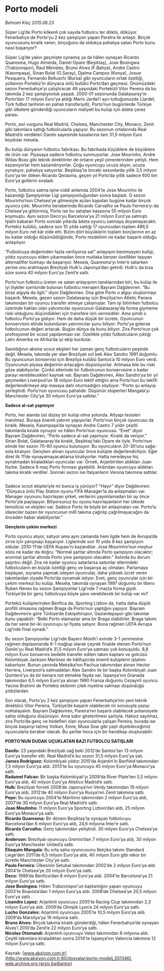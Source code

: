# Porto modeli

*Behram Kılıç 2015.06.23*

<div class="pNewsDetailMainContent" itemprop="articleBody">
 <p>
  Süper Lig’de Porto kökenli çok sayıda futbolcu ter döktü, döküyor. Fenerbahçe de Porto’yu 2 kez şampiyon yapan PereIra ile anlaştı. Birçok oyuncusunu kiralık veren, birçoğunu da oldukça pahalıya satan Porto bunu nasıl başarıyor?
 </p>
 <p>
  Süper Lig’de yakın geçmişte oynamış ya da hâlen oynayan Ricardo Quaresma, Hugo Almeida, Daniel Opare (Beşiktaş), Jose Bosingwa (Trabzonspor), Raul Meireles, Bruno Alves (F.Bahçe), Andre Castro (Kasımpaşa), Sinan Bolat (G.Saray), Djalma Campos (Konya), Josue Pesqueira, Fernando Belluschi (Bursa) gibi oyuncuların ortak özelliği, yollarının Portekiz’in dünyaca ünlü kulübü Porto’dan geçmesi. Önümüzdeki sezon Fenerbahçe’yi çalıştıracak 46 yaşındaki Portekizli Vitor Pereira da bu takımda 2 kez şampiyonluk yaşadı. 2000-01 sezonunda Galatasaray’ın Porto’dan 17 milyon Euro’ya aldığı Mario Jardel’i ayrı tuttuğumuzda (Jardel, Türk futbol tarihinin en pahalı transferiydi), Porto’nun bugünlerde Türkiye gibi ülkelere gönderdiği oyuncuların maliyeti bu kulüp için âdeta çerez parası.
 </p>
 <p>
  Porto, asıl vurgunu Real Madrid, Chelsea, Manchester City, Monaco, Zenit gibi takımlara sattığı futbolcularla yapıyor. Bu sezonun ortalarında Real Madrid’e verdikleri Danilo sayesinde kasalarına tam 31,5 milyon Euro koydular mesela.
 </p>
 <p>
  Bu kulüp dünyanın futbolcu fabrikası. Bu fabrikada küçüklere de büyüklere de ürün var. Piyasaya sadece futbolcu sunmuyorlar. Jose Mourinho, Andre Willas Boas gibi teknik direktörler de onların yeşil çimenlerinden yetişti. Hem kazanıyorlar hem kazandırıyorlar. Çoğu oyuncuyu ucuza alıyor, ucuza oynatıyor, pahalıya satıyorlar. Beşiktaş’ta önceki sezonlarda yıllık 3,5 milyon Euro’ya ter döken Ricardo Qerasma, geçen yıl Porto’da yıllık sadece 600 bin Euro’ya gollerini sıraladı.
 </p>
 <p>
  Porto, futbolcu satma işine ciddi anlamda 2004’te Jose Mourinho ile kazandığı Şampiyonlar Ligi şampiyonluğundan sonra başladı. O sezon Mourinho’nun Chelsea’ye gitmesiyle açılan kapıdan bugüne kadar birçok oyuncu çıktı. Mourinho beraberinde Ricardo Carvalho ve Paulo Ferreira’yı da Chelsea’ya götürmüş, Porto ise bu satıştan kasasına 55 milyon Euro koymuştu. Aynı sezon Deco’yu Barcelona’ya 21 milyon Euro’ya satmıştı. İştahı kabaran Porto sonraki yıllarda âdeta oyuncu satmaya doyamayacaktı. Portekiz kulübü, sadece son 10 yılda sattığı 17 oyuncudan toplam 496,5 milyon Euro net kâr elde etti. Bizim dört büyüklerin toplam borçlarının en az bu kadar olduğu düşünüldüğünde, Porto modelinin ne kadar başarılı olduğu anlaşılıyor.
 </p>
 <p>
  “Futbolcuya değerinden fazla veriliyorsa sat” anlayışını benimseyen kulüp, yıldız oyuncuyu elden çıkarmadan önce mutlaka benzer özellikler taşıyan alternatifler bulmayı da başarıyor. Mesela, Quaresma’yı Inter’e satarken yerine onu aratmayan Brezilyalı Hulk’u Japonya’dan getirdi. Hulk’u da kısa süre sonra 40 milyon Euro’ya Zenit’e sattı.
 </p>
 <p>
  Porto’nun futbolcu üreten ve satan anlayışının tanıklarından biri, bu kulüp ile iyi ilişkiler içerisinde bulunan futbolcu menajeri Bayram Dağdeviren. “Bu biraz algıyla da ilgili.” diyor Dağdeviren. Ona göre Porto o algıyı oluşturmayı başardı. Mesela, geçen sezon Galatasaray için Brezilya’nın Atletic Panara takımından bir oyuncu transfer etmeye çalışmışlar. Tam işi bitirirken futbolcu üzerinde hakları olan yatırımcılar oyuncunun Galatasaray’da forma giymeme riski olduğunu düşündükleri için transfere izin vermediler. Ama şimdi o futbolcu Porto’ya gidiyor. Hem de daha düşük bir ücrete. Oyuncunun bonservisini elinde bulunduran yatırımcılar şunu biliyor: Porto’ya giderse futbolcunun değeri artacak. Bugün dünya da bunu biliyor. Zira Porto’nun çok profesyonel bir scout yapılanması var. Özellikle yıldız futbolcuların çıktığı Latin Amerika ve Afrika’da iyi ekip kurdular.
 </p>
 <p>
  Sanıldığının aksine scout ekipleri her zaman genç futbolcuların peşinde değil. Mesela, takımda yer alan Brezilyalı sol bek Alex Sandro 1991 doğumlu. Bu oyuncunun bonservisi için Brezilya kulübü Santos’a 10 milyon Euro verdi. Oyuncunun piyasa değerinin artacağını düşünüyorlar. Artmasa bile bu riski göze alabiliyorlar. Çünkü ellerinde bir futbolcunun bonservisine o kadar parayı verebilecekleri kaynak var. Bayram Dağdeviren, Alex Sandro’ya bir yıl geçmeden Liverpool’un 18 milyon Euro teklif ettiğini ama Porto’nun bu teklifi değerlendirmeye alıp masaya dahi oturmadığını söylüyor. “Porto şu anlayışı yerleştirdi: Porto’nun oyuncusu pahalıdır. Düşünün stoperleri Mangala’yı Manchester City’ye 30 milyon Euro’ya sattılar.”
 </p>
 <p>
  <strong>
   Sadece al-sat yapmıyor
  </strong>
 </p>
 <p>
  Porto, her alanda üst düzey bir kulüp olma yolunda. Altyapı tesisleri inanılmaz. Buraya önemli yatırım yapıyorlar. Porto’nun birçok oyuncusu da kiralık. Mesela, Kasımpaşa’da oynayan Andre Castro 7 yıldır çeşitli takımlarda kiralık oynuyor ve hâlen Porto’nun oyuncusu. “Evet” diyor Bayram Dağdeviren, “Porto sadece al-sat yapmıyor. Kiralık da veriyor.” Sinan Bolat, Galatasaray’da kiralık, Beşiktaş’taki Opare de öyle. Porto’nun elinde her sezon 70-80 oyuncu bulunuyor. Bu oyuncuların 20-30’unu sağa-sola kiralıyor. Gençken alınan oyuncular önce kulüpte değerlendiriliyor. Eğer diret ilk 11’de oynayamayacaklarsa kiralıyorlar. Hatta neredeyse hiç oynatmadan kiraladıkları oyuncular var. Örnek, Arjantin’den aldıkları Juan Iturbe. Sadece 6 maç Porto forması giyebildi. Ardından oyuncuyu aldıkları takıma kiralık verdiler. Sonraki sezon ise İtalyanların Verona takımına sattılar.
 </p>
 <p>
  <img alt="" src="http://web.archive.org/web/20150627002503im_/http://medya.aksiyon.com.tr//aksiyon/2015/06/23/569400.jpg "/>
 </p>
 <p>
  Sadece scout ekipleriyle mi bunca iş yürüyor? “Hayır” diyor Dağdeviren: “Dünyaca ünlü Play Station oyunu FIFA Manager’la da anlaşmaları var. Manager oyununu hazırlayan şirket, verilerini yayımlamadan bir ay önce Porto’yla paylaşıyor. Biliyorsunuz bu oyunu hazırlayanların her ülkede temsilcisi ve ekipleri var. Sadece Porto ile böyle bir anlaşmaları var. Porto’lu idareciler bazen bir oyuncunun millî takıma çağrılıp çağrılmayacağını da önceden haber alabiliyorlar.”
 </p>
 <p>
  <strong>
   Gençlerin çekim merkezi
  </strong>
 </p>
 <p>
  Porto oyuncu alıyor, satıyor ama aynı zamanda hem ligde hem de Avrupa’da zirve için yarışmayı başarıyor. Liglerinde son 10 yılda 8 kez şampiyon oldular. 2010-11’de UEFA Kupası’nı kazandılar. Jose Mourinho’nun meşhur sözü ne kadar da doğru: “Normal şartlar altında Porto şampiyon olacaktır; anormal şartlar altında Porto yine şampiyon olacaktır.” Aslında bu durum şaşırtıcı değil. Zira ne kadar oyuncu satarlarsa satsınlar ellerindeki futbolcuların en büyük özelliği genç ve başarıya aç olmaları. Parlamaya başlayan, sıçrama yapmak isteyen oyuncular, daha yüksek ücret veren takımlardan ziyade Porto’da oynamak istiyor. Evet, genç oyuncular için bir çekim merkezi bu kulüp. Mesela, takımda oynayan 1997 doğumlu ön libero Ruben Neves bu sezon Şampiyonlar Ligi’nde 7 maçta forma giydi. Türkiye’de bir genç futbolcuya böyle şans verebilecek bir kulüp var mı?
 </p>
 <p>
  Portekiz kulüplerinden Benfica da, Sporting Lizbon da, hatta daha düşük profilli olmasına rağmen Braga da Porto’nun yaptığını yapıyor. Bayram Dağdeviren’e göre Türkiye’de Eskişehirspor, Gaziantepspor gibi takımlar bunu yapabilir: “Belki Porto olamazlar ama bir Braga olabilirler. Braga takımı da her sene bir-iki oyuncuyu iyi fiyata satıyor. Buna rağmen UEFA Avrupa Ligi’nde final oynadı.”
 </p>
 <p>
  Bu sezon Şampiyonlar Ligi’nde Bayern Münih’i evinde 3-1 yenmesine rağmen deplasmanda 6-1 mağlup olarak çeyrek finalde elenen Porto’nun Danilo’yu Real Madrid’e 31,5 milyon Euro’ya satması çok konuşuldu. 8,8 milyon Euro bonservis bedelle transfer edilen takım kaptanı ve golcüsü Kolombiyalı Jackson Martinez de hâlihazırda önemli kulüplerin iştahını kabartıyor. Bunun yanında Meksika’nın Pachua takımından alınan Hector Herrera, Liverpool’a satmadıkları Alex Sandro ile bir başka Kolombiyalı Juan Quintero’yu da bir kenara not etmekte fayda var. İspanya’nın Granada takımından 6,5 milyon Euro’ya alınan 1990 Fransa doğumlu Cezayirli oyuncu Yacine Brahimi de Portekiz ekibinin çilek niyetine satmayı düşündüğü yıldızlardan.
 </p>
 <p>
  Son olarak, Porto’yu 2 kez şampiyon yapan Fenerbahçe’nin yeni teknik direktörü Vitor Pereira, Türkiye’de başarılı olabilecek mi sorusuyla yazıyı noktalayalım. Bayram Dağdeviren, Pareira’nın başarılı olabilecek potansiyele sahip olduğunu düşünüyor. Ama sabır gösterilmesi şartıyla. Haksız sayılmaz, zira Porto’da genç ve hedefleri olan oyuncularla çalışan Pereira, burada ise birçok başarıyı tatmış Volkan, Emre, Musa Sow gibi yaşlı diyebileceğimiz oyuncularla beraber olacak. Bu şartlar hoca için bir handikap oluşturabilir.
 </p>
 <p>
  <strong>
   PORTO’NUN DUDAK UÇUKLATAN BAZI FUTBOLCU SATIŞLARI
  </strong>
 </p>
 <p>
  <strong>
   Danilo:
  </strong>
  23 yaşındaki Brezilyalı sağ beki 2012’de Santos’tan 13 milyon Euro’ya transfer etti. Real Madrid’e bu sezon 31,5 milyon Euro’ya satı.
  <br/>
  <strong>
   James Rodriguez:
  </strong>
  Kolombiyalı yıldızı 2010’da Arjantin’in Banfield takımından 7,3 milyon Euro’ya aldı. 2013’te bu oyuncuyu 45 milyon Euro’ya Monaco’ya sattı.
  <br/>
  <strong>
   Radamel Falcao:
  </strong>
  Bir başka Kolombiyalı’yı 2009’da River Plate’ten 5,5 milyon Euro’ya aldı, 40 milyon Euro’ya Atletico Madrid’e sattı.
  <br/>
  <strong>
   Hulk:
  </strong>
  Brezilyalı forveti 2008’de Japonya’nın Verdy takımından 19 milyon Euro’ya aldı, 2012’de 40 milyon Euro’ya Rusya’nın Zenit takımına sattı.
  <br/>
  <strong>
   Pepe:
  </strong>
  Bu oyuncuyu 2004’te Maritimo takımından 2 milyon Euro’ya aldı, 2007’de 30 milyon Euro’ya Real Madrid’e sattı.
  <br/>
  <strong>
   Joao Moutinho:
  </strong>
  11 milyon Euro’ya Sporting Lizbon’dan aldı, 25 milyon Euro’ya Monaco’ya sattı.
  <br/>
  <strong>
   Ricardo Quaresma:
  </strong>
  Bir dönem Beşiktaş’ta oynayan futbolcuyu Barcelona’dan 6 milyon Euro’ya aldı, 24,6 milyona İnter’e sattı.
  <br/>
  <strong>
   Ricardo Carvalho:
  </strong>
  Genç takımından yetiştirdi. 30 milyon Euro’ya Chelsea’ye sattı.
  <br/>
  <strong>
   Anderson:
  </strong>
  Brezilyalı oyuncuyu Gremio’dan 7 milyon Euro’ya aldı, 30 milyon Euro’ya Manchester United’a sattı.
  <br/>
  <strong>
   Eliaquim Mangala:
  </strong>
  Bu orta saha oyuncusunu Belçika takımı Standard Liege’den 2011’de 6,5 milyon Euro’ya aldı, 40 milyon Euro gibi rekor bir ücretle Manchester City’ye sattı.
  <br/>
  <strong>
   Paulo Ferreira:
  </strong>
  Ülkesinin Setubal takımından 2002’de 2 milyon Euro’ya aldı. 2004’te Chelsea’ye 20 milyon Euro’ya sattı.
  <br/>
  <strong>
   Deco:
  </strong>
  1999’da Benfica’dan 8 milyon Euro’ya aldı. 2004’te Barcelona’ya 21 milyon Euro’ya sattı.
  <br/>
  <strong>
   Jose Bosingwa:
  </strong>
  Hâlen Trabzonspor’un kaptanlığını yapan oyuncuyu 2003’te Boavista’dan 1 milyon Euro’ya aldı. 2008’de Chelsea’ye 20,5 milyon Euro’ya sattı.
  <br/>
  <strong>
   Lisandro Lopez:
  </strong>
  Arjantinli oyuncuyu 2005’te Racing Clup takımından 2,3 milyon Euro’ya aldı. 2009’da Olimpik Lyon’a 24 milyon Euro’ya sattı.
  <br/>
  <strong>
   Lucho Gonzales:
  </strong>
  Arjantinli oyuncuyu 2005’te 10,5 milyon Euro’ya aldı. 2009’da Marsilya’ya 19 milyona sattı.
  <br/>
  <strong>
   Bruno Alves:
  </strong>
  Birçok takıma kiralık gönderdiği, hâlen Fenerbahçe’de oynayan Alves’i 2010’da Zenit’e 22 milyon Euro’ya sattı.
  <br/>
  <strong>
   Nicolas Otomandi:
  </strong>
  Arjantinli oyuncuyu Velez takımından 8 milyona aldı. Çeşitli takımlara kiraladıktan sonra 2014’te İspanya’nın Valencia takımına 12 milyon Euro’ya sattı.
 </p>
</div>


Kaynak: [www.aksiyon.com.tr](http://www.aksiyon.com.tr:80/dosyalar/porto-modeli_551346), [web.archive.org (arşiv bağlantısı)](http://web.archive.org/web/20150627002503/http://www.aksiyon.com.tr:80/dosyalar/porto-modeli_551346)
